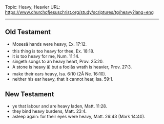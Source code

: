 Topic: Heavy, Heavier
URL: https://www.churchofjesuschrist.org/study/scriptures/tg/heavy?lang=eng

---

## Old Testament

- Mosesâ hands were heavy, Ex. 17:12.
- this thing is too heavy for thee, Ex. 18:18.
- it is too heavy for me, Num. 11:14.
- singeth songs to an heavy heart, Prov. 25:20.
- A stone is heavy â¦ but a foolâs wrath is heavier, Prov. 27:3.
- make their ears heavy, Isa. 6:10 (2Â Ne. 16:10).
- neither his ear heavy, that it cannot hear, Isa. 59:1.

## New Testament

- ye that labour and are heavy laden, Matt. 11:28.
- they bind heavy burdens, Matt. 23:4.
- asleep again: for their eyes were heavy, Matt. 26:43 (Mark 14:40).

